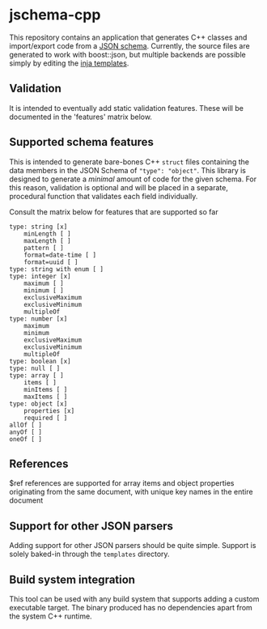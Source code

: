 # jschema-cpp

This repository contains an application that generates C++ classes and import/export code from a [JSON schema]().
Currently, the source files are generated to work with boost::json, but multiple backends are possible simply by editing
the [inja templates]().

## Validation

It is intended to eventually add static validation features. These will be documented in the 'features' matrix below.

## Supported schema features

This is intended to generate bare-bones C++ `struct` files containing the data members in the JSON Schema of `"type": "object"`. This library is designed to generate a *minimal* amount of code for the given schema. For this reason, validation is optional and will be placed in a separate, procedural function that validates each field individually.

Consult the matrix below for features that are supported so far

    type: string [x]
        minLength [ ]
        maxLength [ ]
        pattern [ ]
        format=date-time [ ]
        format=uuid [ ]
    type: string with enum [ ]
    type: integer [x]
        maximum [ ]
        minimum [ ]
        exclusiveMaximum
        exclusiveMinimum
        multipleOf
    type: number [x]
        maximum
        minimum
        exclusiveMaximum
        exclusiveMinimum
        multipleOf
    type: boolean [x]
    type: null [ ]
    type: array [ ]
        items [ ]
        minItems [ ]
        maxItems [ ]
    type: object [x]
        properties [x]
        required [ ]
    allOf [ ]
    anyOf [ ]
    oneOf [ ] 

## References

$ref references are supported for array items and object properties originating from the same document, with unique key names in the entire document

## Support for other JSON parsers

Adding support for other JSON parsers should be quite simple. Support is solely baked-in through the `templates` directory.

## Build system integration

This tool can be used with any build system that supports adding a custom executable target. The binary produced has no dependencies apart from the system C++ runtime.